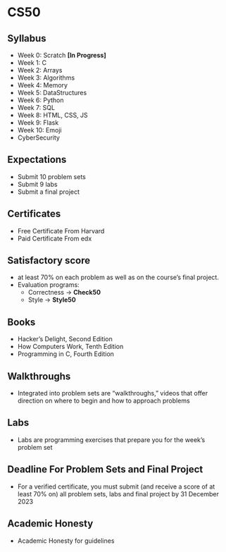 
# CS50

## Syllabus
<ul>
   <li>Week 0: Scratch <b>[In Progress]</b></li>
   <li>Week 1: C</li>
   <li>Week 2: Arrays</li>
   <li>Week 3: Algorithms</li>
   <li>Week 4: Memory</li>
   <li>Week 5: DataStructures</li>
   <li>Week 6: Python</li>
   <li>Week 7: SQL</li>
   <li>Week 8: HTML, CSS, JS</li>
   <li>Week 9: Flask</li>
   <li>Week 10: Emoji</li>
   <li>CyberSecurity</li>
</ul>

## Expectations
<ul>
   <li>Submit 10 problem sets</li>
   <li>Submit 9 labs</li>
   <li>Submit a final project</li>
</ul>

## Certificates 
<ul>
  <li>Free Certificate From Harvard</li>
  <li>Paid Certificate From edx</li>
</ul>

## Satisfactory score
<ul>
   <li>at least 70% on each problem as well as on the course’s final project.</li>
   <li>
      Evaluation programs:
      <ul>
      <li>Correctness &#x2192 <strong>Check50</strong></li>
      <li>Style &#x2192 <strong>Style50</strong></li>
      </ul>
   </li>
</ul>

## Books
<ul>
   <li>Hacker’s Delight, Second Edition</li>
   <li>How Computers Work, Tenth Edition</li>
   <li>Programming in C, Fourth Edition</li>
</ul>


## Walkthroughs 
 <ul> 
   <li>Integrated into problem sets are “walkthroughs,” videos that offer direction on where to begin and how to approach problems</li>
 </ul>
 
 
## Labs 
 <ul>
   <li>Labs are programming exercises that prepare you for the week’s problem set</li>
 </ul>
 
## Deadline For Problem Sets and Final Project 
<ul>
   <li>For a verified certificate, you must submit (and receive a score of at least 70% on) all problem sets, labs and final project by 31 December 2023</li>
</ul>

## Academic Honesty
<ul><li>Academic Honesty for guidelines</li></ul>
